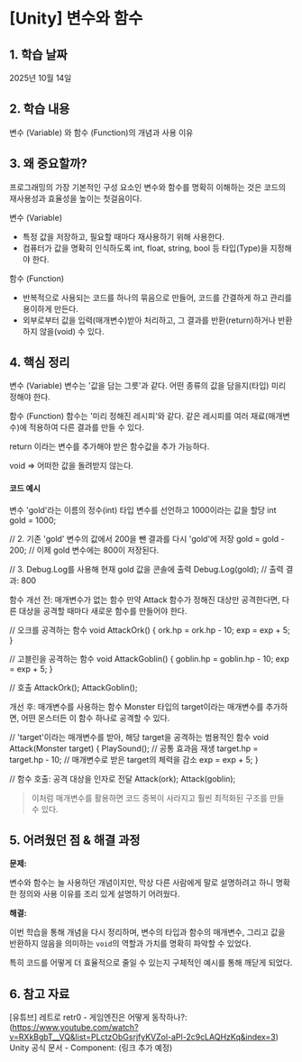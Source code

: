 ﻿ # [Unity] 변수와 함수

## 1. 학습 날짜
2025년 10월 14일


## 2. 학습 내용

변수 (Variable) 와 함수 (Function)의 개념과 사용 이유


## 3. 왜 중요할까?

프로그래밍의 가장 기본적인 구성 요소인 변수와 함수를 명확히 이해하는 것은 
코드의 재사용성과 효율성을 높이는 첫걸음이다.


변수 (Variable)
- 특정 값을 저장하고, 필요할 때마다 재사용하기 위해 사용한다.
- 컴퓨터가 값을 명확히 인식하도록 int, float, string, bool 등 타입(Type)을 지정해야 한다.



함수 (Function)
- 반복적으로 사용되는 코드를 하나의 묶음으로 만들어, 코드를 간결하게 하고 관리를 용이하게 만든다.
- 외부로부터 값을 입력(매개변수)받아 처리하고, 그 결과를 반환(return)하거나 반환하지 않을(void) 수 있다.





## 4. 핵심 정리

변수 (Variable)
변수는 '값을 담는 그릇'과 같다. 어떤 종류의 값을 담을지(타입) 미리 정해야 한다.


함수 (Function)
함수는 '미리 정해진 레시피'와 같다. 같은 레시피를 여러 재료(매개변수)에 적용하여
다른 결과를 만들 수 있다.

return 이라는 변수를 추가해야 받은 함수값을 추가 가능하다.

void => 어떠한 값을 돌려받지 않는다.


#### 코드 예시 

변수
'gold'라는 이름의 정수(int) 타입 변수를 선언하고 1000이라는 값을 할당
int gold = 1000;

// 2. 기존 'gold' 변수의 값에서 200을 뺀 결과를 다시 'gold'에 저장
gold = gold - 200; // 이제 gold 변수에는 800이 저장된다.

// 3. Debug.Log를 사용해 현재 gold 값을 콘솔에 출력
Debug.Log(gold); // 출력 결과: 800





함수
개선 전: 매개변수가 없는 함수
만약 Attack 함수가 정해진 대상만 공격한다면, 다른 대상을 공격할 때마다 새로운 함수를 만들어야 한다.

// 오크를 공격하는 함수
void AttackOrk()
{
    ork.hp = ork.hp - 10;
    exp = exp + 5;
}

// 고블린을 공격하는 함수
void AttackGoblin()
{
    goblin.hp = goblin.hp - 10;
    exp = exp + 5;
}

// 호출
    AttackOrk();
    AttackGoblin();



개선 후: 매개변수를 사용하는 함수
Monster 타입의 target이라는 매개변수를 추가하면, 어떤 몬스터든 이 함수 하나로 공격할 수 있다.


// 'target'이라는 매개변수를 받아, 해당 target을 공격하는 범용적인 함수
void Attack(Monster target)
{
    PlaySound(); // 공통 효과음 재생
    target.hp = target.hp - 10; // 매개변수로 받은 target의 체력을 감소
    exp = exp + 5;
}


// 함수 호출: 공격 대상을 인자로 전달
Attack(ork);
Attack(goblin);


 > 이처럼 매개변수를 활용하면 코드 중복이 사라지고 훨씬 최적화된 구조를 만들 수 있다.




## 5. 어려웠던 점 & 해결 과정


**문제:** 


변수와 함수는 늘 사용하던 개념이지만, 막상 다른 사람에게 말로 설명하려고 하니 명확한 정의와 사용 이유를
조리 있게 설명하기 어려웠다.


**해결:** 

이번 학습을 통해 개념을 다시 정리하며, 변수의 타입과 함수의 매개변수, 그리고 값을 반환하지 않음을 의미하는
`void`의 역할과 가치를 명확히 파악할 수 있었다. 

특히 코드를 어떻게 더 효율적으로 줄일 수 있는지 구체적인 예시를 통해 깨닫게 되었다.





## 6. 참고 자료

[유튜브] 레트로 retr0 - 게임엔진은 어떻게 동작하나?: (https://www.youtube.com/watch?v=RXkBgbT__VQ&list=PLctzObGsrjfyKVZol-aPl-2c9cLAQHzKq&index=3)
Unity 공식 문서 - Component: (링크 추가 예정)